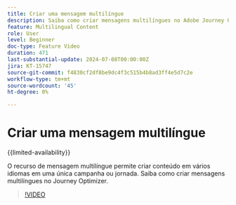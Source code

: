```yaml
---
title: Criar uma mensagem multilíngue
description: Saiba como criar mensagens multilíngues no Adobe Journey Optimizer.
feature: Multilingual Content
role: User
level: Beginner
doc-type: Feature Video
duration: 471
last-substantial-update: 2024-07-08T00:00:00Z
jira: KT-15747
source-git-commit: f4830cf2df8be9dc4f3c515b4b8ad3ff4e5d7c2e
workflow-type: tm+mt
source-wordcount: '45'
ht-degree: 0%

---
```



# Criar uma mensagem multilíngue

{{limited-availability}}

O recurso de mensagem multilíngue permite criar conteúdo em vários idiomas em uma única campanha ou jornada. Saiba como criar mensagens multilíngues no Journey Optimizer.

>[!VIDEO](https://video.tv.adobe.com/v/3430921/?learn=on)
